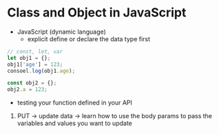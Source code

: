 # Class and Object in JavaScript
- JavaScript (dynamic language) 
    - explicit define or declare the data type first

```javascript
// const, let, var
let obj1 = {};
obj1['age'] = 123;
consoel.log(obj1.age);

const obj2 = {};
obj2.a = 123;
```


- testing your function defined in your API
1. PUT -> update data
-> learn how to use the body params to pass the variables and values you want to update

